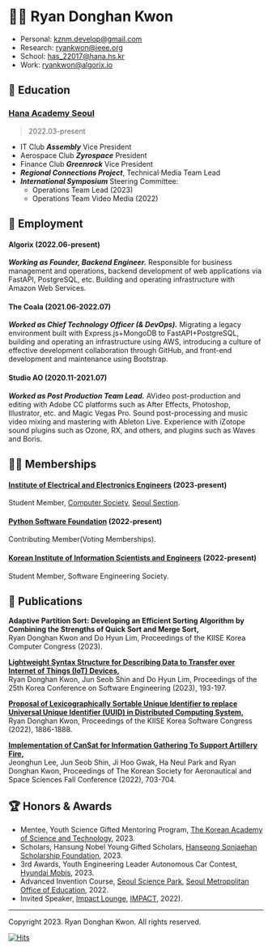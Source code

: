# 🧑‍💻 Ryan Donghan Kwon

- Personal: kznm.develop@gmail.com
- Research: ryankwon@ieee.org
- School: has_22017@hana.hs.kr
- Work: ryankwon@algorix.io

## 🏫 Education

### [Hana Academy Seoul](https://eng.hana.hs.kr)
> 2022.03-present
- IT Club ***Assembly*** Vice President
- Aerospace Club ***Zyrospace*** President
- Finance Club ***Greenrock*** Vice President
- ***Regional Connections Project***, Technical·Media Team Lead
- ***International Symposium*** Steering Committee:
  - Operations Team Lead (2023)
  - Operations Team Video Media (2022)

## 💼 Employment

#### Algorix (2022.06-present)
***Working as Founder, Backend Engineer.*** Responsible for business management and operations, backend development of web applications via FastAPI, PostgreSQL, etc. Building and operating infrastructure with Amazon Web Services.

<!--
- Amazon Web Service, Python FastAPI, React.js, etc.
Working as Founder and Backend Engineer. Responsible for business management and operations, backend development of web applications via Python FastAPI.
![SCSS](https://img.shields.io/badge/SCSS-gray?style=flat&logo=sass&logoColor=#3776AB)
![SCSS](https://img.shields.io/badge/Python-adaptive?style=flat&logo=FastAPI)
![amazonaws](https://img.shields.io/badge/amazonaws-FF9900?logo=amazonaws&style=flat)
https://icombine.net/knowledge-base/skill-levels
-->

#### The Coala (2021.06-2022.07)
***Worked as Chief Technology Officer (& DevOps).*** Migrating a legacy environment built with Express.js+MongoDB to FastAPI+PostgreSQL, building and operating an infrastructure using AWS, introducing a culture of effective development collaboration through GitHub, and front-end development and maintenance using Bootstrap.

#### Studio AO (2020.11-2021.07)
***Worked as Post Production Team Lead.*** AVideo post-production and editing with Adobe CC platforms such as After Effects, Photoshop, Illustrator, etc. and Magic Vegas Pro. Sound post-processing and music video mixing and mastering with Ableton Live. Experience with iZotope sound plugins such as Ozone, RX, and others, and plugins such as Waves and Boris.

## 👨‍🔬 Memberships

#### [Institute of Electrical and Electronics Engineers](https://www.ieee.org) (2023-present)
Student Member, [Computer Society](https://computer.org/), [Seoul Section](https://site.ieee.org/seoul/).

#### [Python Software Foundation](https://www.python.org/psf-landing/) (2022-present)
Contributing Member(Voting Memberships).

#### [Korean Institute of Information Scientists and Engineers](https://www.kiise.or.kr) (2022-present)
Student Member, Software Engineering Society.

## 📑 Publications

**Adaptive Partition Sort: Developing an Efficient Sorting Algorithm by Combining the Strengths of Quick Sort and Merge Sort,**\
  Ryan Donghan Kwon and Do Hyun Lim,
  Proceedings of the KIISE Korea Computer Congress (2023). 

**[Lightweight Syntax Structure for Describing Data to Transfer over Internet of Things (IoT) Devices](http://sigsoft.or.kr/kcse2023/),**\
  Ryan Donghan Kwon, Jun Seob Shin and Do Hyun Lim,
  Proceedings of the 25th Korea Conference on Software Engineering (2023), 193-197. 
 
**[Proposal of Lexicographically Sortable Unique Identifier to replace Universal Unique Identifier (UUID) in Distributed Computing System](https://www.dbpia.co.kr/journal/articleDetail?nodeId=NODE11224631),**\
  Ryan Donghan Kwon,
  Proceedings of the KIISE Korea Software Congress (2022), 1886-1888. 

**[Implementation of CanSat for Information Gathering To Support Artillery Fire](https://www.dbpia.co.kr/journal/articleDetail?nodeId=NODE11180787),**\
  Jeonghun Lee, Jun Seob Shin, Ji Hoo Gwak, Ha Neul Park and Ryan Donghan Kwon,
  Proceedings of The Korean Society for Aeronautical and Space Sciences Fall Conference (2022), 703-704. 

<!--

## 💡 Experience & Projects

<details>
<summary>Experience</summary>
<h4>MODUPOP: ML + QC (2023.04) <a href="https://festa.io/events/3325">🔗</a></h4>
<h4>BespinGlobal OpsNow360 (2023.02) <a href="https://event.opsnow.com/opsnow360-conference/">🔗</a></h4>
<h4>MODUPOP: JAX/Flax (2023.02) <a href="https://festa.io/events/3118">🔗</a></h4>
<h4>Stripe Product Masterclass for SaaS & Marketplace (2023.01) <a href="https://event-us.kr/stripe/event/54391">SaaS🔗</a> <a href="https://event-us.kr/stripe/event/54392">Marketplace🔗</a></h4>
<h4>IMPACT LOUNGE - Speaker (2022.12) <a href="https://lounge.connect-impact.org/">🔗</a></h4>
<h4>Python Korea End of year Party (2022.12) <a href="https://festa.io/events/2889">🔗</a></h4>
<h4>How Startups go global with Stripe (2022.11) <a href="https://event-us.kr/stripe/event/50555">🔗</a></h4>
<h4>AWS Industry Week (2022.11) <a href="https://aws.amazon.com/ko/events/industry-week/">🔗</a></h4>
<h4>The Junior Conference: Shot 1 - Speaker (2022.07) <a href="https://festa.io/events/2433">🔗</a></h4>
<h4>WoowaBro's GoodJob Conference (2022.04) <a href="https://story.baemin.com/goodjob/">🔗</a></h4>
</details>

<details>
<summary>Projects</summary>
<h4>IoT Factory Manufacturing Execution System, Samsung H.I. (2021.05-2021.06)</h4>
<h4>Art Centre Reservation System, Hana Academy Seoul (2022.06)</h4>
<h4>Private Contents Cloud Deployment with NextCloud (2022.06)</h4>
<h4>Product Recognition Service for Visually Impaired (2022.07)</h4>
<h4>Exam Venue Inquiry System (2022.07)</h4>
<h4>IoT Water Level Reporting System, Hana Academy Seoul (2022.08)</h4>
<h4>Braillie Motion Graphics (2022.09)</h4>
<h4>Modern World Map Quiz (2022.09-2022.10)</h4>
<h4>Face Recognition Attendance System (2022.11)</h4>
</details>
-->

## 🏆 Honors & Awards
- Mentee, Youth Science Gifted Mentoring Program, [The Korean Academy of Science and Technology](https://kast.or.kr/en/), 2023.
- Scholars, Hansung Nobel Young·Gifted Scholars, [Hanseong Sonjaehan Scholarship Foundation](http://sonjaehan.org), 2023.
- 3rd Awards, Youth Engineering Leader Autonomous Car Contest, [Hyundai Mobis](https://www.mobis.co.kr/en/index.do), 2023.
- Advanced Invention Course, [Seoul Science Park](https://ssp.sen.go.kr/), [Seoul Metropolitan Office of Education](https://english.sen.go.kr/english/index.do), 2022.
- Invited Speaker, [Impact Lounge](https://lounge.connect-impact.org/), [IMPACT](https://connect-impact.org/), 2022).

---

Copyright 2023. Ryan Donghan Kwon. All rights reserved.

[![Hits](https://hits.seeyoufarm.com/api/count/incr/badge.svg?url=https%3A%2F%2Fryankwon.dev&count_bg=%2379C83D&title_bg=%23555555&icon=&icon_color=%23E7E7E7&title=hits&edge_flat=false)](https://hits.seeyoufarm.com)
